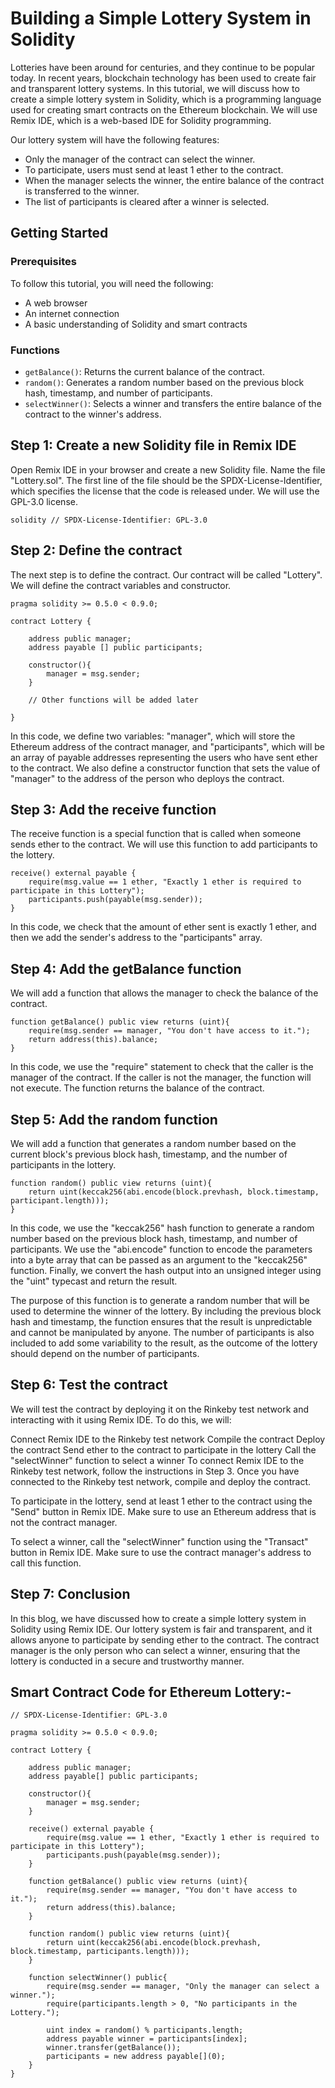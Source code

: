 # Building a Simple Lottery System in Solidity

Lotteries have been around for centuries, and they continue to be popular today. In recent years, blockchain technology has been used to create fair and transparent lottery systems. In this tutorial, we will discuss how to create a simple lottery system in Solidity, which is a programming language used for creating smart contracts on the Ethereum blockchain. We will use Remix IDE, which is a web-based IDE for Solidity programming.

Our lottery system will have the following features:

- Only the manager of the contract can select the winner.
- To participate, users must send at least 1 ether to the contract.
- When the manager selects the winner, the entire balance of the contract is transferred to the winner.
- The list of participants is cleared after a winner is selected.

## Getting Started

### Prerequisites

To follow this tutorial, you will need the following:

- A web browser
- An internet connection
- A basic understanding of Solidity and smart contracts

### Functions

- `getBalance()`: Returns the current balance of the contract.
- `random()`: Generates a random number based on the previous block hash, timestamp, and number of participants.
- `selectWinner()`: Selects a winner and transfers the entire balance of the contract to the winner's address.

## Step 1: Create a new Solidity file in Remix IDE

Open Remix IDE in your browser and create a new Solidity file. Name the file "Lottery.sol". The first line of the file should be the SPDX-License-Identifier, which specifies the license that the code is released under. We will use the GPL-3.0 license.

`solidity // SPDX-License-Identifier: GPL-3.0 `

## Step 2: Define the contract

The next step is to define the contract. Our contract will be called "Lottery". We will define the contract variables and constructor.

```
pragma solidity >= 0.5.0 < 0.9.0;

contract Lottery {

    address public manager;
    address payable [] public participants;

    constructor(){
        manager = msg.sender;
    }

    // Other functions will be added later

}
```

In this code, we define two variables: "manager", which will store the Ethereum address of the contract manager, and "participants", which will be an array of payable addresses representing the users who have sent ether to the contract. We also define a constructor function that sets the value of "manager" to the address of the person who deploys the contract.

## Step 3: Add the receive function

The receive function is a special function that is called when someone sends ether to the contract. We will use this function to add participants to the lottery.

```
receive() external payable {
    require(msg.value == 1 ether, "Exactly 1 ether is required to participate in this Lottery");
    participants.push(payable(msg.sender));
}
```

In this code, we check that the amount of ether sent is exactly 1 ether, and then we add the sender's address to the "participants" array.

## Step 4: Add the getBalance function

We will add a function that allows the manager to check the balance of the contract.

```
function getBalance() public view returns (uint){
    require(msg.sender == manager, "You don't have access to it.");
    return address(this).balance;
}
```

In this code, we use the "require" statement to check that the caller is the manager of the contract. If the caller is not the manager, the function will not execute. The function returns the balance of the contract.

## Step 5: Add the random function

We will add a function that generates a random number based on the current block's previous block hash, timestamp, and the number of participants in the lottery.

```
function random() public view returns (uint){
    return uint(keccak256(abi.encode(block.prevhash, block.timestamp, participant.length)));
}
```

In this code, we use the "keccak256" hash function to generate a random number based on the previous block hash, timestamp, and number of participants. We use the "abi.encode" function to encode the parameters into a byte array that can be passed as an argument to the "keccak256" function. Finally, we convert the hash output into an unsigned integer using the "uint" typecast and return the result.

The purpose of this function is to generate a random number that will be used to determine the winner of the lottery. By including the previous block hash and timestamp, the function ensures that the result is unpredictable and cannot be manipulated by anyone. The number of participants is also included to add some variability to the result, as the outcome of the lottery should depend on the number of participants.

## Step 6: Test the contract

We will test the contract by deploying it on the Rinkeby test network and interacting with it using Remix IDE. To do this, we will:

Connect Remix IDE to the Rinkeby test network
Compile the contract
Deploy the contract
Send ether to the contract to participate in the lottery
Call the "selectWinner" function to select a winner
To connect Remix IDE to the Rinkeby test network, follow the instructions in Step 3. Once you have connected to the Rinkeby test network, compile and deploy the contract.

To participate in the lottery, send at least 1 ether to the contract using the "Send" button in Remix IDE. Make sure to use an Ethereum address that is not the contract manager.

To select a winner, call the "selectWinner" function using the "Transact" button in Remix IDE. Make sure to use the contract manager's address to call this function.

## Step 7: Conclusion

In this blog, we have discussed how to create a simple lottery system in Solidity using Remix IDE. Our lottery system is fair and transparent, and it allows anyone to participate by sending ether to the contract. The contract manager is the only person who can select a winner, ensuring that the lottery is conducted in a secure and trustworthy manner.

## Smart Contract Code for Ethereum Lottery:-

```
// SPDX-License-Identifier: GPL-3.0

pragma solidity >= 0.5.0 < 0.9.0;

contract Lottery {

    address public manager;
    address payable[] public participants;

    constructor(){
        manager = msg.sender;
    }

    receive() external payable {
        require(msg.value == 1 ether, "Exactly 1 ether is required to participate in this Lottery");
        participants.push(payable(msg.sender));
    }

    function getBalance() public view returns (uint){
        require(msg.sender == manager, "You don't have access to it.");
        return address(this).balance;
    }

    function random() public view returns (uint){
        return uint(keccak256(abi.encode(block.prevhash, block.timestamp, participants.length)));
    }

    function selectWinner() public{
        require(msg.sender == manager, "Only the manager can select a winner.");
        require(participants.length > 0, "No participants in the Lottery.");

        uint index = random() % participants.length;
        address payable winner = participants[index];
        winner.transfer(getBalance());
        participants = new address payable[](0);
    }
}

```
